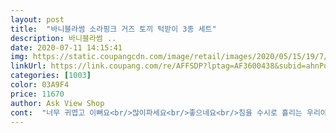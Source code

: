 ```yaml
---
layout: post 
title:  "바니블라썸 소라핑크 거즈 토끼 턱받이 3종 세트" 
description: 바니블라썸 ..
date: 2020-07-11 14:15:41 
img: https://static.coupangcdn.com/image/retail/images/2020/05/15/19/7/6ec89726-0629-41b1-8f5a-35ef42e59691.jpg 
linkUrl: https://link.coupang.com/re/AFFSDP?lptag=AF3600438&subid=ahnPublicAsk&pageKey=1596778793&itemId=2728049639&vendorItemId=70718250668&traceid=V0-113-0597a48b1e34a7b2 
categories: [1003] 
color: 03A9F4 
price: 11670 
author: Ask View Shop 
cont:  "너무 귀엽고 이뻐요<br/>많이파세요<br/>좋으네요<br/>침을 수시로 흘리는 우리아기 턱받이가 턱없이 부족해서 더 삽니다.<br/>.<br/> 얇아서 금방 젖지만 그렇다고 여름에 두꺼운거 하기도 그래서 많이쟁여놓고 자주 갈아주고 있어요<br/>" 
---
```

